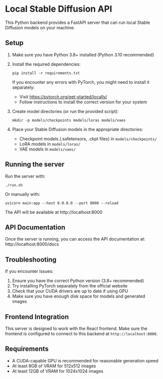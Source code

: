 
# Local Stable Diffusion API

This Python backend provides a FastAPI server that can run local Stable Diffusion models on your machine.

## Setup

1. Make sure you have Python 3.8+ installed (Python 3.10 recommended)
2. Install the required dependencies:
   ```
   pip install -r requirements.txt
   ```
   
   If you encounter any errors with PyTorch, you might need to install it separately:
   - Visit https://pytorch.org/get-started/locally/
   - Follow instructions to install the correct version for your system

3. Create model directories (or run the provided script):
   ```
   mkdir -p models/checkpoints models/loras models/vaes
   ```
4. Place your Stable Diffusion models in the appropriate directories:
   - Checkpoint models (.safetensors, .ckpt files) in `models/checkpoints/`
   - LoRA models in `models/loras/`
   - VAE models in `models/vaes/`

## Running the server

Run the server with:
```
./run.sh
```

Or manually with:
```
uvicorn main:app --host 0.0.0.0 --port 8000 --reload
```

The API will be available at http://localhost:8000

## API Documentation

Once the server is running, you can access the API documentation at:
http://localhost:8000/docs

## Troubleshooting

If you encounter issues:

1. Ensure you have the correct Python version (3.8+ recommended)
2. Try installing PyTorch separately from the official website
3. Check that your CUDA drivers are up to date if using GPU
4. Make sure you have enough disk space for models and generated images

## Frontend Integration

This server is designed to work with the React frontend. Make sure the frontend is configured to connect to this backend at `http://localhost:8000`.

## Requirements

- A CUDA-capable GPU is recommended for reasonable generation speed
- At least 8GB of VRAM for 512x512 images
- At least 12GB of VRAM for 1024x1024 images
